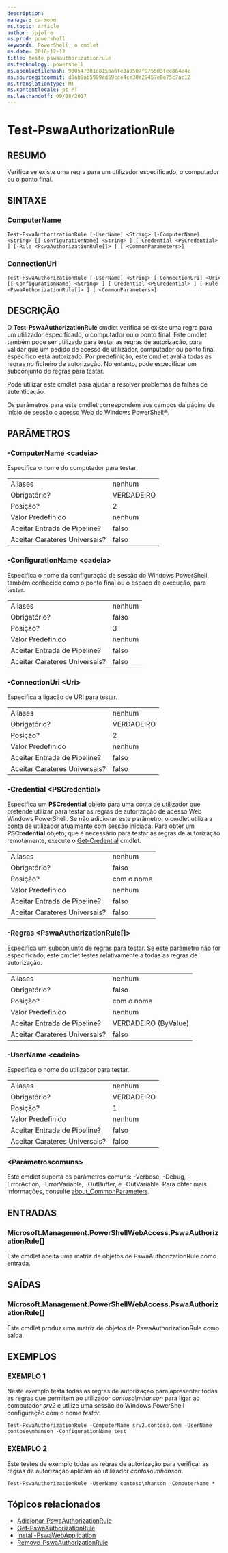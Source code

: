 ```yaml
---
description: 
manager: carmonm
ms.topic: article
author: jpjofre
ms.prod: powershell
keywords: PowerShell, o cmdlet
ms.date: 2016-12-12
title: teste pswaauthorizationrule
ms.technology: powershell
ms.openlocfilehash: 900547301c815ba6fe3a9507f975503fec864e4e
ms.sourcegitcommit: d6ab9ab5909ed59cce4ce30e29457e0e75c7ac12
ms.translationtype: MT
ms.contentlocale: pt-PT
ms.lasthandoff: 09/08/2017
---
```

# <a name="test-pswaauthorizationrule"></a>Test-PswaAuthorizationRule

## <a name="synopsis"></a>RESUMO

Verifica se existe uma regra para um utilizador especificado, o computador ou o ponto final.

## <a name="syntax"></a>SINTAXE

### <a name="computername"></a>ComputerName
```
Test-PswaAuthorizationRule [-UserName] <String> [-ComputerName] <String> [[-ConfigurationName] <String> ] [-Credential <PSCredential> ] [-Rule <PswaAuthorizationRule[]> ] [ <CommonParameters>]
```

### <a name="connectionuri"></a>ConnectionUri
```
Test-PswaAuthorizationRule [-UserName] <String> [-ConnectionUri] <Uri> [[-ConfigurationName] <String> ] [-Credential <PSCredential> ] [-Rule <PswaAuthorizationRule[]> ] [ <CommonParameters>]
```

## <a name="description"></a>DESCRIÇÃO

O **Test-PswaAuthorizationRule** cmdlet verifica se existe uma regra para um utilizador especificado, o computador ou o ponto final.
Este cmdlet também pode ser utilizado para testar as regras de autorização, para validar que um pedido de acesso de utilizador, computador ou ponto final específico está autorizado.
Por predefinição, este cmdlet avalia todas as regras no ficheiro de autorização.
No entanto, pode especificar um subconjunto de regras para testar.

Pode utilizar este cmdlet para ajudar a resolver problemas de falhas de autenticação.

Os parâmetros para este cmdlet correspondem aos campos da página de início de sessão o acesso Web do Windows PowerShell®.

## <a name="parameters"></a>PARÂMETROS

### <a name="-computername-ltstringgt"></a>-ComputerName &lt;cadeia&gt;

Especifica o nome do computador para testar.

|||  
|-|-|
| Aliases                              | nenhum                                 |
| Obrigatório?                            | VERDADEIRO                                 |
| Posição?                            | 2                                    |
| Valor Predefinido                        | nenhum                                 |
| Aceitar Entrada de Pipeline?               | falso                                |
| Aceitar Carateres Universais?          | falso                                |

### <a name="-configurationname-ltstringgt"></a>-ConfigurationName &lt;cadeia&gt;

Especifica o nome da configuração de sessão do Windows PowerShell, também conhecido como o ponto final ou o espaço de execução, para testar.

|||  
|-|-|
| Aliases                              | nenhum                                 |
| Obrigatório?                            | falso                                |
| Posição?                            | 3                                    |
| Valor Predefinido                        | nenhum                                 |
| Aceitar Entrada de Pipeline?               | falso                                |
| Aceitar Carateres Universais?          | falso                                |

### <a name="-connectionuri-lturigt"></a>-ConnectionUri &lt;Uri&gt;

Especifica a ligação de URI para testar.

|||  
|-|-|
| Aliases                              | nenhum                                 |
| Obrigatório?                            | VERDADEIRO                                 |
| Posição?                            | 2                                    |
| Valor Predefinido                        | nenhum                                 |
| Aceitar Entrada de Pipeline?               | falso                                |
| Aceitar Carateres Universais?          | falso                                |

### <a name="-credential-ltpscredentialgt"></a>-Credential &lt;PSCredential&gt;

Especifica um **PSCredential** objeto para uma conta de utilizador que pretende utilizar para testar as regras de autorização de acesso Web Windows PowerShell. Se não adicionar este parâmetro, o cmdlet utiliza a conta de utilizador atualmente com sessão iniciada. Para obter um **PSCredential** objeto, que é necessário para testar as regras de autorização remotamente, execute o [Get-Credential](http://go.microsoft.com/fwlink/?LinkID=293936) cmdlet.

|||  
|-|-|
| Aliases                              | nenhum                                 |
| Obrigatório?                            | falso                                |
| Posição?                            | com o nome                                |
| Valor Predefinido                        | nenhum                                 |
| Aceitar Entrada de Pipeline?               | falso                                |
| Aceitar Carateres Universais?          | falso                                |

### <a name="-rule-ltpswaauthorizationrulegt"></a>-Regras &lt;PswaAuthorizationRule\[\]&gt;

Especifica um subconjunto de regras para testar. Se este parâmetro não for especificado, este cmdlet testes relativamente a todas as regras de autorização.

|||  
|-|-|
| Aliases                              | nenhum                                 |
| Obrigatório?                            | falso                                |
| Posição?                            | com o nome                                |
| Valor Predefinido                        | nenhum                                 |
| Aceitar Entrada de Pipeline?               | VERDADEIRO (ByValue)                       |
| Aceitar Carateres Universais?          | falso                                |

### <a name="-username-ltstringgt"></a>-UserName &lt;cadeia&gt;

Especifica o nome do utilizador para testar.

|||  
|-|-|
| Aliases                              | nenhum                                 |
| Obrigatório?                            | VERDADEIRO                                 |
| Posição?                            | 1                                    |
| Valor Predefinido                        | nenhum                                 |
| Aceitar Entrada de Pipeline?               | falso                                |
| Aceitar Carateres Universais?          | falso                                |

### <a name="ltcommonparametersgt"></a>&lt;Parâmetroscomuns&gt;

Este cmdlet suporta os parâmetros comuns: -Verbose, -Debug, -ErrorAction, -ErrorVariable, -OutBuffer, e -OutVariable.
Para obter mais informações, consulte [about_CommonParameters](http://go.microsoft.com/fwlink/p/?LinkID=113216).

## <a name="inputs"></a>ENTRADAS

### <a name="microsoftmanagementpowershellwebaccesspswaauthorizationrule"></a>Microsoft.Management.PowerShellWebAccess.PswaAuthorizationRule\[\]

Este cmdlet aceita uma matriz de objetos de PswaAuthorizationRule como entrada.

## <a name="outputs"></a>SAÍDAS

### <a name="microsoftmanagementpowershellwebaccesspswaauthorizationrule"></a>Microsoft.Management.PowerShellWebAccess.PswaAuthorizationRule\[\]

Este cmdlet produz uma matriz de objetos de PswaAuthorizationRule como saída.

## <a name="examples"></a>EXEMPLOS

### <a name="example-1"></a>EXEMPLO 1

Neste exemplo testa todas as regras de autorização para apresentar todas as regras que permitem ao utilizador *contoso\\mhanson* para ligar ao computador *srv2* e utilize uma sessão do Windows PowerShell configuração com o nome *testar*.

```
Test-PswaAuthorizationRule -ComputerName srv2.contoso.com -UserName contoso\mhanson -ConfigurationName test
```

### <a name="example-2"></a>EXEMPLO 2

Este testes de exemplo todas as regras de autorização para verificar as regras de autorização aplicam ao utilizador *contoso\\mhanson*.

```
Test-PswaAuthorizationRule -UserName contoso\mhanson -ComputerName *
```

## <a name="related-topics"></a>Tópicos relacionados

- [Adicionar-PswaAuthorizationRule](add-pswaauthorizationrule.md)
- [Get-PswaAuthorizationRule](get-pswaauthorizationrule.md)
- [Install-PswaWebApplication](install-pswawebapplication.md)
- [Remove-PswaAuthorizationRule](remove-pswaauthorizationrule.md)
